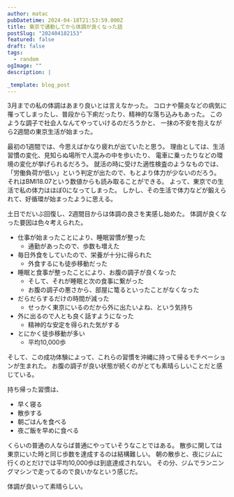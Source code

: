 ```yaml
---
author: matac
pubDatetime: 2024-04-18T21:53:59.000Z
title: 東京で通勤してから体調が良くなった話
postSlug: "202404182153"
featured: false
draft: false
tags:
  - random
ogImage: ""
description: |

_template: blog_post
---
```


3月までの私の体調はあまり良いとは言えなかった。
コロナや腸炎などの病気に罹ってしまったし、普段から下痢だったり、精神的な落ち込みもあった。
このような調子で社会人なんてやっていけるのだろうかと、
一抹の不安を抱えながら2週間の東京生活が始まった。

最初の1週間では、今思えばかなり疲れが出ていたと思う。
理由としては、生活習慣の変化、見知らぬ場所で人混みの中を歩いたり、
電車に乗ったりなどの環境の変化が挙げられるだろう。
就活の時に受けた適性検査のようなものでは、
「労働負荷が低い」という判定が出たので、もとより体力が少ないのだろう。
それはBMI18.07という数値からも読み取ることができる。
よって、東京での生活で私の体力はほぼ0になってしまった。
しかし、その生活で体力などが鍛えられて、好循環が始まったように思える。

土日でだいぶ回復し、2週間目からは体調の良さを実感し始めた。
体調が良くなった要因は色々考えられた。

- 仕事が始まったことにより、睡眠習慣が整った
  - 通勤があったので、歩数も増えた
- 毎日外食をしていたので、栄養が十分に得られた
  - 外食するにも徒歩移動だった
- 睡眠と食事が整ったことにより、お腹の調子が良くなった
  - そして、それが睡眠と次の食事に繋がった
  - お腹の調子の悪さから、部屋に篭るといったことがなくなった
- だらだらするだけの時間が減った
  - せっかく東京にいるのだから外に出たいよね、という気持ち
- 外に出るので人とも良く話すようになった
  - 精神的な安定を得られた気がする
- とにかく徒歩移動が多い
  - 平均10,000歩

そして、この成功体験によって、これらの習慣を沖縄に持って帰るモチベーションが生まれた。
お腹の調子が良い状態が続くのがとても素晴らしいことだと感じている。

持ち帰った習慣は、

- 早く寝る
- 散歩する
- 朝ごはんを食べる
- 夜ご飯を早めに食べる

くらいの普通の人ならば普通にやっていそうなことではある。
散歩に関しては東京にいた時と同じ歩数を達成するのは結構難しい。
朝の散歩と、夜にジムに行くのとだけでは平均10,000歩は到底達成されない。
その分、ジムでランニングマシンで走ってるので良いかなという感じだ。

体調が良いって素晴らしい。
